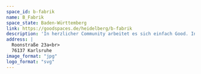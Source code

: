 ```yaml
---
space_id: b-fabrik
name: B_Fabrik
space_state: Baden-Württemberg
link: https://goodspaces.de/heidelberg/b-fabrik
description: 'In herzlicher Community arbeitet es sich einfach Good. In der B_Fabrik findet ihr flexibel buchbare Coworking-Arbeitsplätze, Teambüros und vier gut ausgestattete Meetingräume für eure Workshops, Seminare und Besprechungen.'
address: |
  Roonstraße 23a<br>
  76137 Karlsruhe
image_format: "jpg"
logo_format: "svg"
---
```

